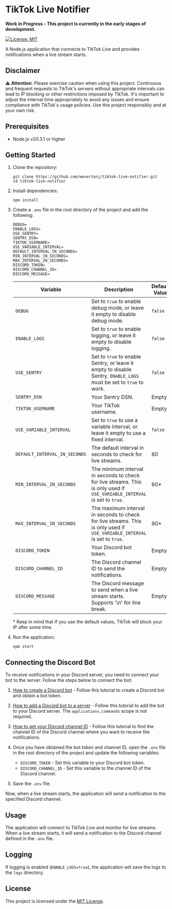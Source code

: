 # TikTok Live Notifier

**Work in Progress - This project is currently in the early stages of development.**

[![License: MIT](https://img.shields.io/badge/License-MIT-yellow.svg)](LICENSE)

A Node.js application that connects to TikTok Live and provides notifications when a live stream starts.

## Disclaimer

⚠️ **Attention**: Please exercise caution when using this project. Continuous and frequent requests to TikTok's servers without appropriate intervals can lead to IP blocking or other restrictions imposed by TikTok. It's important to adjust the interval time appropriately to avoid any issues and ensure compliance with TikTok's usage policies. Use this project responsibly and at your own risk.

## Prerequisites

- Node.js v20.3.1 or higher

## Getting Started

1. Clone the repository:

    ```shell
    git clone https://github.com/wevertonj/tiktok-live-notifier.git
    cd tiktok-live-notifier
    ```

2. Install dependencies:

    ```shell
    npm install
    ```

3. Create a `.env` file in the root directory of the project and add the following:

    ```shell
    DEBUG=
    ENABLE_LOGS=
    USE_SENTRY=
    SENTRY_DSN=
    TIKTOK_USERNAME=
    USE_VARIABLE_INTERVAL=
    DEFAULT_INTERVAL_IN_SECONDS=
    MIN_INTERVAL_IN_SECONDS=
    MAX_INTERVAL_IN_SECONDS=
    DISCORD_TOKEN=
    DISCORD_CHANNEL_ID=
    DISCORD_MESSAGE=
    ```

    | Variable | Description | Default Value |
    | --- | --- | --- |
    | `DEBUG` | Set to `true` to enable debug mode, or leave it empty to disable debug mode. | `false` |
    | `ENABLE_LOGS` | Set to `true` to enable logging, or leave it empty to disable logging. | `false` |
    | `USE_SENTRY` | Set to `true` to enable Sentry, or leave it empty to disable Sentry. `ENABLE_LOGS` must be set to `true` to work. | `false` |
    | `SENTRY_DSN` | Your Sentry DSN. | Empty |
    | `TIKTOK_USERNAME` | Your TikTok username. | Empty |
    | `USE_VARIABLE_INTERVAL` | Set to `true` to use a variable interval, or leave it empty to use a fixed interval. | `false` |
    | `DEFAULT_INTERVAL_IN_SECONDS` | The default interval in seconds to check for live streams. | 60 |
    | `MIN_INTERVAL_IN_SECONDS` | The minimum interval in seconds to check for live streams. This is only used if `USE_VARIABLE_INTERVAL` is set to `true`. | 60* |
    | `MAX_INTERVAL_IN_SECONDS` | The maximum interval in seconds to check for live streams. This is only used if `USE_VARIABLE_INTERVAL` is set to `true`. | 90* |
    | `DISCORD_TOKEN` | Your Discord bot token. | Empty |
    | `DISCORD_CHANNEL_ID` | The Discord channel ID to send the notifications. | Empty |
    | `DISCORD_MESSAGE` | The Discord message to send when a live stream starts. Supports '\n' for line break. | Empty |

    \* Keep in mind that if you use the default values, TikTok will block your IP after some time.

4. Run the application:

    ```shell
    npm start
    ```

## Connecting the Discord Bot

To receive notifications in your Discord server, you need to connect your bot to the server. Follow the steps below to connect the bot:

1. [How to create a Discord bot](https://discordjs.guide/preparations/setting-up-a-bot-application.html) - Follow this tutorial to create a Discord bot and obtain a bot token.

2. [How to add a Discord bot to a server](https://discordjs.guide/preparations/adding-your-bot-to-servers.html) - Follow this tutorial to add the bot to your Discord server. The `applications.commands` scope is not required.

3. [How to get your Discord channel ID](https://support.discord.com/hc/en-us/articles/206346498-Where-can-I-find-my-User-Server-Message-ID-) - Follow this tutorial to find the channel ID of the Discord channel where you want to receive the notifications.

4. Once you have obtained the bot token and channel ID, open the `.env` file in the root directory of the project and update the following variables:

   - `DISCORD_TOKEN` - Set this variable to your Discord bot token.
   - `DISCORD_CHANNEL_ID` - Set this variable to the channel ID of the Discord channel.

5. Save the `.env` file.

Now, when a live stream starts, the application will send a notification to the specified Discord channel.

## Usage

The application will connect to TikTok Live and monitor for live streams. When a live stream starts, it will send a notification to the Discord channel defined in the `.env` file.

## Logging

If logging is enabled (`ENABLE_LOGS=true`), the application will save the logs to the `logs` directory.

## License

This project is licensed under the [MIT License](LICENSE).
